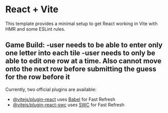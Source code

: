 # React + Vite

This template provides a minimal setup to get React working in Vite with HMR and some ESLint rules.

Game Build:
-user needs to be able to enter only one letter into each tile
-user needs to only be able to edit one row at a time. Also cannot move onto the next row before submitting the guess for the row before it
-

Currently, two official plugins are available:

- [@vitejs/plugin-react](https://github.com/vitejs/vite-plugin-react/blob/main/packages/plugin-react/README.md) uses [Babel](https://babeljs.io/) for Fast Refresh
- [@vitejs/plugin-react-swc](https://github.com/vitejs/vite-plugin-react-swc) uses [SWC](https://swc.rs/) for Fast Refresh
